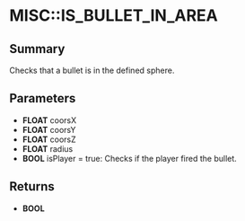 # MISC::IS_BULLET_IN_AREA

## Summary
Checks that a bullet is in the defined sphere.

## Parameters
* **FLOAT** coorsX
* **FLOAT** coorsY
* **FLOAT** coorsZ
* **FLOAT** radius
* **BOOL** isPlayer = true: Checks if the player fired the bullet.

## Returns
* **BOOL**
